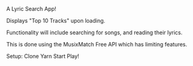 A Lyric Search App!

Displays "Top 10 Tracks" upon loading. 

Functionality will include searching for songs, and reading their lyrics.

This is done using the MusixMatch Free API which has limiting features.

Setup:
Clone
Yarn Start
Play!
